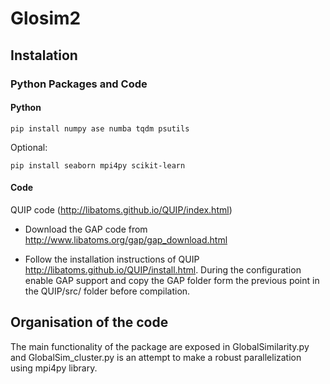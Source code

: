 # Glosim2


## Instalation

### Python Packages and Code

#### Python

```
pip install numpy ase numba tqdm psutils
```

Optional:
```
pip install seaborn mpi4py scikit-learn
```


#### Code

QUIP code (http://libatoms.github.io/QUIP/index.html)

+ Download the GAP code from http://www.libatoms.org/gap/gap_download.html 

+ Follow the installation instructions of QUIP http://libatoms.github.io/QUIP/install.html. During the configuration enable GAP support and copy the GAP folder form the previous point in the QUIP/src/ folder before compilation.



## Organisation of the code

The main functionality of the package are exposed in GlobalSimilarity.py and GlobalSim_cluster.py is an attempt to make a robust parallelization using mpi4py library.